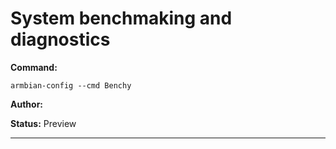 # System benchmaking and diagnostics
**Command:** 
~~~
armbian-config --cmd Benchy
~~~

**Author:** 

**Status:** Preview



***

